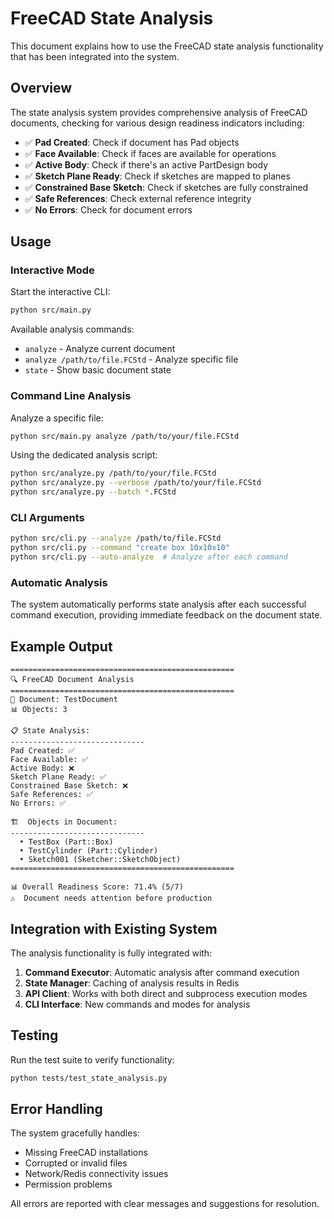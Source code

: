 # FreeCAD State Analysis

This document explains how to use the FreeCAD state analysis functionality that has been integrated into the system.

## Overview

The state analysis system provides comprehensive analysis of FreeCAD documents, checking for various design readiness indicators including:

- ✅ **Pad Created**: Check if document has Pad objects
- ✅ **Face Available**: Check if faces are available for operations
- ✅ **Active Body**: Check if there's an active PartDesign body
- ✅ **Sketch Plane Ready**: Check if sketches are mapped to planes
- ✅ **Constrained Base Sketch**: Check if sketches are fully constrained
- ✅ **Safe References**: Check external reference integrity
- ✅ **No Errors**: Check for document errors

## Usage

### Interactive Mode

Start the interactive CLI:
```bash
python src/main.py
```

Available analysis commands:
- `analyze` - Analyze current document
- `analyze /path/to/file.FCStd` - Analyze specific file
- `state` - Show basic document state

### Command Line Analysis

Analyze a specific file:
```bash
python src/main.py analyze /path/to/your/file.FCStd
```

Using the dedicated analysis script:
```bash
python src/analyze.py /path/to/your/file.FCStd
python src/analyze.py --verbose /path/to/your/file.FCStd
python src/analyze.py --batch *.FCStd
```

### CLI Arguments

```bash
python src/cli.py --analyze /path/to/file.FCStd
python src/cli.py --command "create box 10x10x10"
python src/cli.py --auto-analyze  # Analyze after each command
```

### Automatic Analysis

The system automatically performs state analysis after each successful command execution, providing immediate feedback on the document state.

## Example Output

```
==================================================
🔍 FreeCAD Document Analysis
==================================================
📄 Document: TestDocument
📊 Objects: 3

📋 State Analysis:
------------------------------
Pad Created: ✅
Face Available: ✅
Active Body: ❌
Sketch Plane Ready: ✅
Constrained Base Sketch: ❌
Safe References: ✅
No Errors: ✅

🏗️  Objects in Document:
------------------------------
  • TestBox (Part::Box)
  • TestCylinder (Part::Cylinder)
  • Sketch001 (Sketcher::SketchObject)
==================================================

📊 Overall Readiness Score: 71.4% (5/7)
⚠️  Document needs attention before production
```

## Integration with Existing System

The analysis functionality is fully integrated with:

1. **Command Executor**: Automatic analysis after command execution
2. **State Manager**: Caching of analysis results in Redis
3. **API Client**: Works with both direct and subprocess execution modes
4. **CLI Interface**: New commands and modes for analysis

## Testing

Run the test suite to verify functionality:
```bash
python tests/test_state_analysis.py
```

## Error Handling

The system gracefully handles:
- Missing FreeCAD installations
- Corrupted or invalid files
- Network/Redis connectivity issues
- Permission problems

All errors are reported with clear messages and suggestions for resolution.
